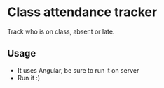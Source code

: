 # Class attendance tracker

Track who is on class, absent or late.

## Usage

- It uses Angular, be sure to run it on server
- Run it :)